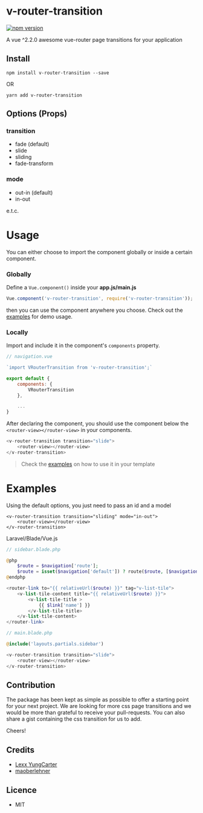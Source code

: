 # v-router-transition

[![npm version](https://badge.fury.io/js/v-router-transition.svg)](https://badge.fury.io/js/v-router-transition)

A vue ^2.2.0 awesome vue-router page transitions for your application

## Install
`npm install v-router-transition --save`

OR

`yarn add v-router-transition`

## Options (Props)

### transition
- fade (default)
- slide
- sliding
- fade-transform

### mode
- out-in (default)
- in-out

e.t.c.

# Usage
You can either choose to import the component globally or inside a certain component.

### Globally
Define a `Vue.component()` inside your **app.js/main.js**
```js
Vue.component('v-router-transition', require('v-router-transition'));
```

then you can use the component anywhere you choose. Check out the [examples](#examples) for demo usage.

### Locally
Import and include it in the component's `components` property.
```js
// navigation.vue

`import VRouterTransition from 'v-router-transition';`

export default {
    components: {
        VRouterTransition
    },

    ...
}

```

After declaring the component, you should use the component below the
`<router-view></router-view>` in your components.

```js
<v-router-transition transition="slide">
    <router-view></router-view>
</v-router-transition>
```

> Check the [examples](#examples) on how to use it in your template

# Examples
Using the default options, you just need to pass an id and a model
```
<v-router-transition transition="sliding" mode="in-out">
    <router-view></router-view>
</v-router-transition>
```

Laravel/Blade/Vue.js
```php
// sidebar.blade.php

@php
    $route = $navigation['route'];
    $route = isset($navigation['default']) ? route($route, [$navigation['default']]) : route($route);
@endphp

<router-link to="{{ relativeUrl($route) }}" tag="v-list-tile">
    <v-list-tile-content title="{{ relativeUrl($route) }}">
        <v-list-tile-title >
            {{ $link['name'] }}
        </v-list-tile-title>
    </v-list-tile-content>
</router-link>
```

```php
// main.blade.php

@include('layouts.partials.sidebar')

<v-router-transition transition="slide">
    <router-view></router-view>
</v-router-transition>
```

## Contribution
The package has been kept as simple as possible to offer a starting point for your next project. We are looking for more
css page transitions and we would be more than grateful to receive your pull-requests. You can also share a gist containing
the css transition for us to add.

Cheers!

## Credits
- [Lexx YungCarter](https://github.com/lexxyungcarter)
- [maoberlehner](https://github.com/maoberlehner/vue-router-page-transitions)

## Licence
- MIT